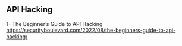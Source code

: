 ## API Hacking
1- The Beginner’s Guide to API Hacking
https://securityboulevard.com/2022/08/the-beginners-guide-to-api-hacking/
